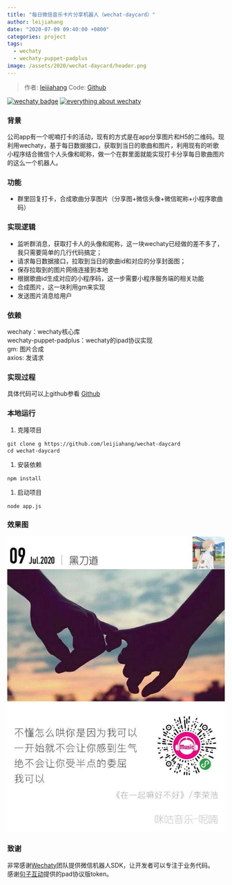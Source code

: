 ```yaml
---
title: "每日微信音乐卡片分享机器人（wechat-daycard）"
author: leijiahang
date: "2020-07-09 09:40:00 +0800"
categories: project
tags:
  - wechaty
  - wechaty-puppet-padplus
image: /assets/2020/wechat-daycard/header.png
---
```


> 作者: [leijiahang](https://github.com/leijiahang/)
> Code: [Github](https://github.com/leijiahang/wechat-daycard)

[![wechaty badge](https://img.shields.io/badge/Powered%20By-Wechaty-green.svg#align=left&display=inline&height=20&margin=%5Bobject%20Object%5D&originHeight=20&originWidth=132&status=done&style=none&width=132)](https://github.com/chatie/wechaty)
[![everything about wechaty](https://img.shields.io/badge/Wechaty-%E5%BC%80%E6%BA%90%E6%BF%80%E5%8A%B1%E8%AE%A1%E5%88%92-green.svg#align=left&display=inline&height=20&margin=%5Bobject%20Object%5D&originHeight=20&originWidth=134&status=done&style=none&width=134)](https://github.com/juzibot/Welcome/wiki/Everything-about-Wechaty)

### 背景

公司app有一个呢喃打卡的活动，现有的方式是在app分享图片和H5的二维码。现利用wechaty，基于每日数据接口，获取到当日的歌曲和图片，利用现有的听歌小程序结合微信个人头像和昵称，做一个在群里面就能实现打卡分享每日歌曲图片的这么一个机器人。

<!--more-->

### 功能

- 群里回复打卡，合成歌曲分享图片（分享图+微信头像+微信昵称+小程序歌曲码）

### 实现逻辑

- 监听群消息，获取打卡人的头像和昵称，这一块wechaty已经做的差不多了，我只需要简单的几行代码搞定；
- 请求每日数据接口，拉取到当日的歌曲id和对应的分享封面图；
- 保存拉取到的图片网络连接到本地
- 根据歌曲id生成对应的小程序码，这一步需要小程序服务端的相关功能
- 合成图片，这一块利用gm来实现
- 发送图片消息给用户

### 依赖

wechaty：wechaty核心库  
wechaty-puppet-padplus：wechaty的ipad协议实现  
gm: 图片合成  
axios: 发请求  

### 实现过程

具体代码可以上github参看 [Github](https://github.com/leijiahang/wechat-daycard/)

### 本地运行

1. 克隆项目

```shell
git clone g https://github.com/leijiahang/wechat-daycard
cd wechat-daycard
```

1. 安装依赖

```shell
npm install
```

1. 启动项目

```shell
node app.js
```

### 效果图

![效果图](/assets/2020/wechat-daycard/demo.jpg)

### 致谢

非常感谢[Wechaty](https://wechaty.github.io/)团队提供微信机器人SDK，让开发者可以专注于业务代码。  
感谢[句子互动](https://www.juzibot.com)提供的pad协议版token。
